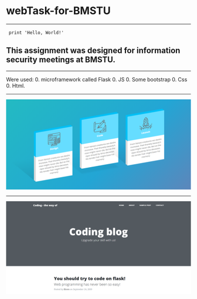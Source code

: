 # webTask-for-BMSTU
* * *
     print 'Hello, World!'


## This assignment was designed for information security meetings at BMSTU. 
* * *

Were used:
0. microframework called Flask 
0. JS
0. Some bootstrap
0. Css  
0. Html.
* * *
![alt text](/indexPage.png)
* * *
![alt text](/codePage.png )
